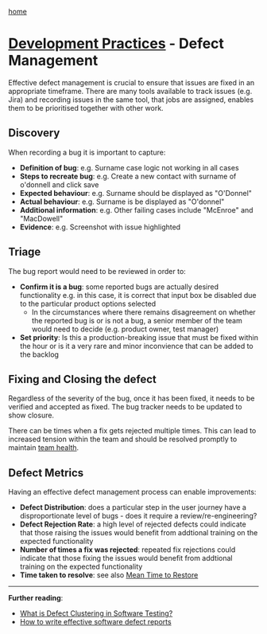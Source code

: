 [home](../README.md)
# [Development Practices](README.md) - Defect Management


Effective defect management is crucial to ensure that issues are fixed in an appropriate timeframe. There are many tools available to track issues (e.g. Jira) and recording issues in the same tool, that jobs are assigned, enables them to be prioritised together with other work.


## Discovery

When recording a bug it is important to capture:
* **Definition of bug**: e.g. Surname case logic not working in all cases
* **Steps to recreate bug**: e.g. Create a new contact with surname of o'donnell and click save
* **Expected behaviour**: e.g. Surname should be displayed as "O'Donnel"
* **Actual behaviour**: e.g. Surname is be displayed as "O'donnel"
* **Additional information**: e.g. Other failing cases include "McEnroe" and "MacDowell"
* **Evidence**: e.g. Screenshot with issue highlighted


## Triage

The bug report would need to be reviewed in order to:
* **Confirm it is a bug**: some reported bugs are actually desired functionality e.g. in this case, it is correct that input box be disabled due to the particular product options selected
    * In the circumstances where there remains disagreement on whether the reported bug is or is not a bug, a senior member of the team would need to decide (e.g. product owner, test manager)
* **Set priority**: Is this a production-breaking issue that must be fixed within the hour or is it a very rare and minor inconvience that can be added to the backlog


## Fixing and Closing the defect

Regardless of the severity of the bug, once it has been fixed, it needs to be verified and accepted as fixed.
The bug tracker needs to be updated to show closure.

There can be times when a fix gets rejected multiple times. This can lead to increased tension within the team and should be resolved promptly to maintain [team health](../culture/team-health.md).


## Defect Metrics

Having an effective defect management process can enable improvements:
* **Defect Distribution**: does a particular step in the user journey have a disproportionate level of bugs - does it require a review/re-engineering?
* **Defect Rejection Rate**: a high level of rejected defects could indicate that those raising the issues would benefit from addtional training on the expected functionality
* **Number of times a fix was rejected**: repeated fix rejections could indicate that those fixing the issues would benefit from addtional training on the expected functionality 
* **Time taken to resolve**: see also [Mean Time to Restore](mean-time-to-restore.md)


---
**Further reading**:
* [What is Defect Clustering in Software Testing?
](https://www.browserstack.com/guide/defect-clustering-in-software-testing)
* [How to write effective software defect reports](https://techbeacon.com/app-dev-testing/how-write-effective-software-defect-reports)

